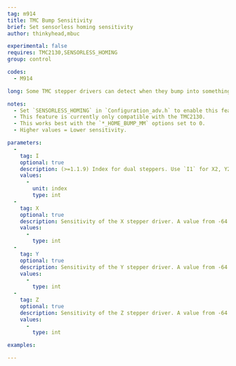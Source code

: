 ```yaml
---
tag: m914
title: TMC Bump Sensitivity
brief: Set sensorless homing sensitivity
author: thinkyhead,mbuc

experimental: false
requires: TMC2130,SENSORLESS_HOMING
group: control

codes:
  - M914

long: Some TMC stepper drivers can detect when they bump into something that causes them to stop moving. This feature is so sensitive that it can actually take the place of traditional endstops. Use this command to set the bump sensitivity for the X, Y, and Z stepper drivers.

notes:
  - Set `SENSORLESS_HOMING` in `Configuration_adv.h` to enable this feature.
  - This feature is currently only compatible with the TMC2130.
  - This works best with the `*_HOME_BUMP_MM` options set to 0.
  - Higher values = Lower sensitivity.

parameters:
  -
    tag: I
    optional: true
    description: (>=1.1.9) Index for dual steppers. Use `I1` for X2, Y2, and/or Z2.
    values:
      -
        unit: index
        type: int
  -
    tag: X
    optional: true
    description: Sensitivity of the X stepper driver. A value from -64 to +63.
    values:
      -
        type: int
  -
    tag: Y
    optional: true
    description: Sensitivity of the Y stepper driver. A value from -64 to +63.
    values:
      -
        type: int
  -
    tag: Z
    optional: true
    description: Sensitivity of the Z stepper driver. A value from -64 to +63.
    values:
      -
        type: int

examples:

---
```

